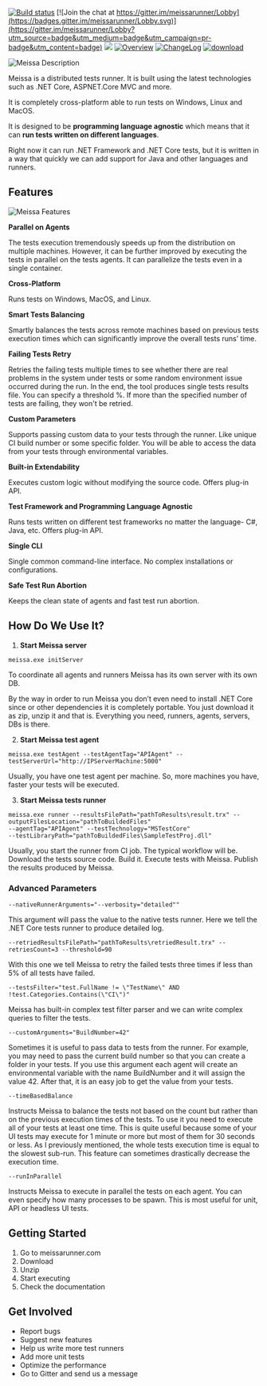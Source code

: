 [![Build status](https://ci.appveyor.com/api/projects/status/p2rek52nkxv93ma8?svg=true)](https://ci.appveyor.com/project/angelovstanton/meissa) [![Join the chat at https://gitter.im/meissarunner/Lobby](https://badges.gitter.im/meissarunner/Lobby.svg)](https://gitter.im/meissarunner/Lobby?utm_source=badge&utm_medium=badge&utm_campaign=pr-badge&utm_content=badge)
![](https://img.shields.io/badge/license-%20Apache--2.0-blue.svg) [![Overview](https://img.shields.io/badge/docs-Overview-green.svg?style=flat)](https://github.com/angelovstanton/Meissa) [![ChangeLog](https://img.shields.io/badge/docs-ChangeLog-green.svg?style=flat)](https://github.com/angelovstanton/Meissa/wiki/Change-Log) [![download](https://img.shields.io/badge/download-1.0.0.0-orange.svg)](https://github.com/angelovstanton/Meissa)

![Meissa Description](https://i.imgur.com/aMVooJy.png)

Meissa is a distributed tests runner. It is built using the latest technologies such as .NET Core, ASPNET.Core MVC and more. 

It is completely cross-platform able to run tests on Windows, Linux and MacOS. 

It is designed to be **programming language agnostic** which means that it can **run tests written on different languages**. 

Right now it can run .NET Framework and .NET Core tests, but it is written in a way that quickly we can add support for Java and other languages and runners.

Features
--------

![Meissa Features](https://i.imgur.com/MyFQprW.png)

**Parallel on Agents**

The tests execution tremendously speeds up from the distribution on multiple machines. However, it can be further improved by executing the tests in parallel on the tests agents. It can parallelize the tests even in a single container.

**Cross-Platform**

Runs tests on Windows, MacOS, and Linux.

**Smart Tests Balancing**

Smartly balances the tests across remote machines based on previous tests execution times which can significantly improve the overall tests runs’ time.

**Failing Tests Retry**

Retries the failing tests multiple times to see whether there are real problems in the system under tests or some random environment issue occurred during the run. In the end, the tool produces single tests results file. You can specify a threshold %. If more than the specified number of tests are failing, they won't be retried. 

**Custom Parameters**

Supports passing custom data to your tests through the runner. Like unique CI build number or some specific folder. You will be able to access the data from your tests through environmental variables.

**Built-in Extendability** 

Executes custom logic without modifying the source code. Offers plug-in API.

**Test Framework and Programming Language Agnostic**

Runs tests written on different test frameworks no matter the language- C#, Java, etc. Offers plug-in API.

**Single CLI** 

Single common command-line interface. No complex installations or configurations.

**Safe Test Run Abortion**

Keeps the clean state of agents and fast test run abortion.

How Do We Use It?
-------------------
1. **Start Meissa server**
```
meissa.exe initServer
```

To coordinate all agents and runners Meissa has its own server with its own DB.

By the way in order to run Meissa you don’t even need to install .NET Core since or other dependencies it is completely portable. You just download it as zip, unzip it and that is. Everything you need, runners, agents, servers, DBs is there.

2. **Start Meissa test agent**
```
meissa.exe testAgent --testAgentTag="APIAgent" --testServerUrl="http://IPServerMachine:5000"
```

Usually, you have one test agent per machine. So, more machines you have, faster your tests will be executed.

3. **Start Meissa tests runner**
```
meissa.exe runner --resultsFilePath="pathToResults\result.trx" --outputFilesLocation="pathToBuildedFiles" 
--agentTag="APIAgent" --testTechnology="MSTestCore" 
--testLibraryPath="pathToBuildedFiles\SampleTestProj.dll"
```

Usually, you start the runner from CI job. The typical workflow will be. Download the tests source code. Build it. Execute tests with Meissa. Publish the results produced by Meissa.

### Advanced Parameters ###
```
--nativeRunnerArguments="--verbosity="detailed""
``` 

This argument will pass the value to the native tests runner. Here we tell the .NET Core tests runner to produce detailed log.
```
--retriedResultsFilePath="pathToResults\retriedResult.trx" --retriesCount=3 --threshold=90
```

With this one we tell Meissa to retry the failed tests three times if less than 5% of all tests have failed.
```
--testsFilter="test.FullName != \"TestName\" AND !test.Categories.Contains(\"CI\")"
```

Meissa has built-in complex test filter parser and we can write complex queries to filter the tests.
```
--customArguments="BuildNumber=42" 
```

Sometimes it is useful to pass data to tests from the runner. For example, you may need to pass the current build number so that you can create a folder in your tests. If you use this argument each agent will create an environmental variable with the name BuildNumber and it will assign the value 42. After that, it is an easy job to get the value from your tests.
```
--timeBasedBalance
```

Instructs Meissa to balance the tests not based on the count but rather than on the previous execution times of the tests. To use it you need to execute all of your tests at least one time. This is quite useful because some of your UI tests may execute for 1 minute or more but most of them for 30 seconds or less. As I previously mentioned, the whole tests execution time is equal to the slowest sub-run. This feature can sometimes drastically decrease the execution time.
```
--runInParallel
```

Instructs Meissa to execute in parallel the tests on each agent. You can even specify how many processes to be spawn. This is most useful for unit, API or headless UI tests.


Getting Started
---------------

1. Go to meissarunner.com
2. Download
3. Unzip
4. Start executing
5. Check the documentation

Get Involved
--------------

- Report bugs 
- Suggest new features 
- Help us write more test runners
- Add more unit tests
- Optimize the performance
- Go to Gitter and send us a message

